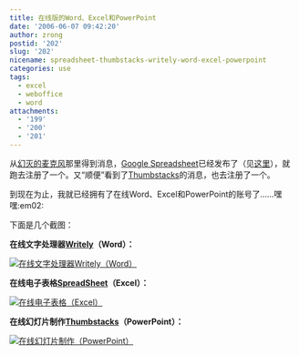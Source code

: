 ```yaml
---
title: 在线版的Word、Excel和PowerPoint
date: '2006-06-07 09:42:20'
author: zrong
postid: '202'
slug: '202'
nicename: spreadsheet-thumbstacks-writely-word-excel-powerpoint
categories: use
tags:
  - excel
  - weboffice
  - word
attachments:
  - '199'
  - '200'
  - '201'
---
```


从[幻灭的麦克风](http://www.kenwong.cn/)那里得到消息，[Google
Spreadsheet](http://Spreadsheets.google.com)已经发布了（见[这里](http://www.kenwong.cn/catalog.asp?tags=spreadsheet)），就跑去注册了一个。又“顺便”看到了[Thumbstacks](http://www.kenwong.cn/post/PowerPoint-online-version-Thumbstacks.html)的消息，也去注册了一个。

到现在为止，我就已经拥有了在线Word、Excel和PowerPoint的账号了……嘿嘿:em02:

下面是几个截图：<!--more-->

**在线文字处理器[Writely](http://www.writely.com)（Word）：**

[![在线文字处理器Writely（Word）](/uploads/2006/06/writely.png)](/uploads/2006/06/writely.png)

**在线电子表格[SpreadSheet](http://Spreadsheets.google.com)（Excel）：**

[![在线电子表格（Excel）](/uploads/2006/06/spreadsheets.png)](/uploads/2006/06/spreadsheets.png)

**在线幻灯片制作[Thumbstacks](http://www.thumbstacks.com/)（PowerPoint）：**

[![在线幻灯片制作（PowerPoint）](/uploads/2006/06/Thumbstacks.png)](/uploads/2006/06/Thumbstacks.png)

